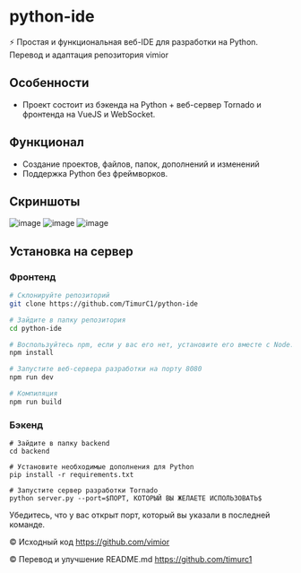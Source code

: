 # python-ide
⚡ Простая и функциональная веб-IDE для разработки на Python. Перевод и адаптация репозитория vimior

## Особенности
- Проект состоит из бэкенда на Python + веб-сервер Tornado и фронтенда на VueJS и WebSocket.
## Функционал
- Создание проектов, файлов, папок, дополнений и изменений
- Поддержка Python без фреймворков.
## Скриншоты
![image](doc/img/ide/code.png)
![image](doc/img/ide/complete.png)
![image](doc/img/ide/run.png)
## Установка на сервер
### Фронтенд
``` bash
# Склонируйте репозиторий
git clone https://github.com/TimurC1/python-ide

# Зайдите в папку репозитория
cd python-ide

# Воспользуйтесь npm, если у вас его нет, установите его вместе с Node.js: https://nodejs.org/en/download/
npm install

# Запустите веб-сервера разработки на порту 8080
npm run dev

# Компиляция
npm run build 
```
### Бэкенд
```
# Зайдите в папку backend
cd backend

# Установите необходимые дополнения для Python
pip install -r requirements.txt

# Запустите сервер разработки Tornado
python server.py --port=$ПОРТ, КОТОРЫЙ ВЫ ЖЕЛАЕТЕ ИСПОЛЬЗОВАТЬ$
```
Убедитесь, что у вас открыт порт, который вы указали в последней команде.

© Исходный код https://github.com/vimior

© Перевод и улучшение README.md https://github.com/timurc1
